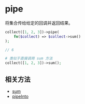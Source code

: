 # pipe

将集合传给给定的回调并返回结果。

```php
collect([1, 2, 3])->pipe(
    fn($collect) => $collect->sum()
);

// 6

# 类似于直接调用 sum 方法
collect([1, 2, 3])->sum();
```


## 相关方法

- [sum](sum.md)
- [pipeInto](pipeInto.md)